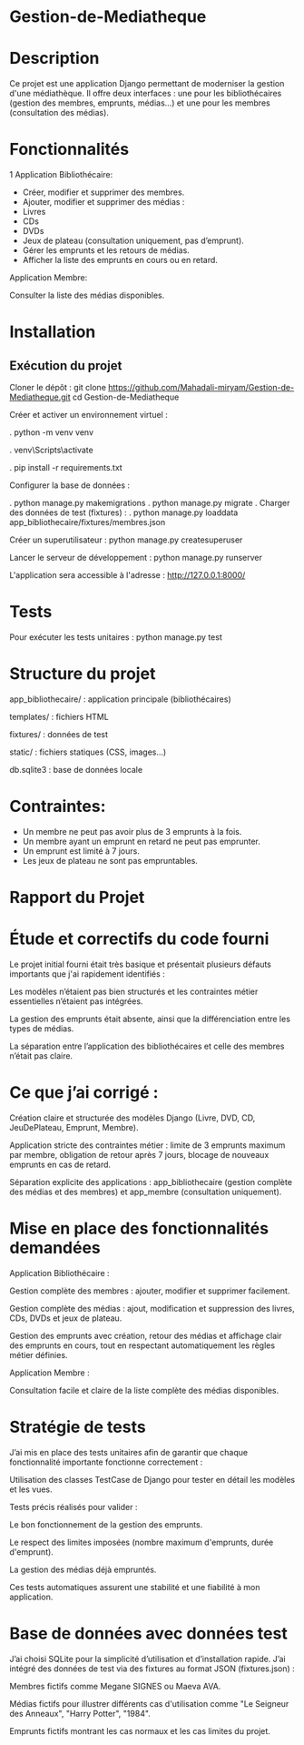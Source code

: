 
# Gestion-de-Mediatheque

# Description
Ce projet est une application Django permettant de moderniser la gestion d'une médiathèque. Il offre deux interfaces : une pour les bibliothécaires (gestion des membres, emprunts, médias...) et une pour les membres (consultation des médias).

# Fonctionnalités

1 Application Bibliothécaire:

 - Créer, modifier et supprimer des membres.
 - Ajouter, modifier et supprimer des médias :
 - Livres
 - CDs
 - DVDs
 - Jeux de plateau (consultation uniquement, pas d’emprunt).
 - Gérer les emprunts et les retours de médias.
 - Afficher la liste des emprunts en cours ou en retard.

Application Membre:

Consulter la liste des médias disponibles.

# Installation

## Exécution du projet
Cloner le dépôt :
git clone https://github.com/Mahadali-miryam/Gestion-de-Mediatheque.git
cd Gestion-de-Mediatheque

 Créer et activer un environnement virtuel :

. python -m venv venv

. venv\Scripts\activate

. pip install -r requirements.txt

 Configurer la base de données :

. python manage.py makemigrations
. python manage.py migrate
. Charger des données de test (fixtures) :
. python manage.py loaddata app_bibliothecaire/fixtures/membres.json

 Créer un superutilisateur : python manage.py createsuperuser

Lancer le serveur de développement : python manage.py runserver

L'application sera accessible à l'adresse : http://127.0.0.1:8000/

# Tests
Pour exécuter les tests unitaires : python manage.py test

# Structure du projet

app_bibliothecaire/ : application principale (bibliothécaires)

templates/ : fichiers HTML

fixtures/ : données de test

static/ : fichiers statiques (CSS, images...)

db.sqlite3 : base de données locale

# Contraintes:

- Un membre ne peut pas avoir plus de 3 emprunts à la fois.
- Un membre ayant un emprunt en retard ne peut pas emprunter.
- Un emprunt est limité à 7 jours.
- Les jeux de plateau ne sont pas empruntables.

#  Rapport du Projet
# Étude et correctifs du code fourni
Le projet initial fourni était très basique et présentait plusieurs défauts importants que j'ai rapidement identifiés :

Les modèles n’étaient pas bien structurés et les contraintes métier essentielles n’étaient pas intégrées.

La gestion des emprunts était absente, ainsi que la différenciation entre les types de médias.

La séparation entre l’application des bibliothécaires et celle des membres n’était pas claire.

# Ce que j’ai corrigé :

Création claire et structurée des modèles Django (Livre, DVD, CD, JeuDePlateau, Emprunt, Membre).

Application stricte des contraintes métier : limite de 3 emprunts maximum par membre, obligation de retour après 7 jours, blocage de nouveaux emprunts en cas de retard.

Séparation explicite des applications : app_bibliothecaire (gestion complète des médias et des membres) et app_membre (consultation uniquement).

 # Mise en place des fonctionnalités demandées
Application Bibliothécaire :

Gestion complète des membres : ajouter, modifier et supprimer facilement.

Gestion complète des médias : ajout, modification et suppression des livres, CDs, DVDs et jeux de plateau.

Gestion des emprunts avec création, retour des médias et affichage clair des emprunts en cours, tout en respectant automatiquement les règles métier définies.

Application Membre :

Consultation facile et claire de la liste complète des médias disponibles.

# Stratégie de tests
J’ai mis en place des tests unitaires afin de garantir que chaque fonctionnalité importante fonctionne correctement :

Utilisation des classes TestCase de Django pour tester en détail les modèles et les vues.

Tests précis réalisés pour valider :

Le bon fonctionnement de la gestion des emprunts.

Le respect des limites imposées (nombre maximum d'emprunts, durée d'emprunt).

La gestion des médias déjà empruntés.

Ces tests automatiques assurent une stabilité et une fiabilité à mon application.

#  Base de données avec données test
J’ai choisi SQLite pour la simplicité d’utilisation et d’installation rapide. J’ai intégré des données de test via des fixtures au format JSON (fixtures.json) :

Membres fictifs comme Megane SIGNES ou Maeva AVA.

Médias fictifs pour illustrer différents cas d'utilisation comme "Le Seigneur des Anneaux", "Harry Potter", "1984".

Emprunts fictifs montrant les cas normaux et les cas limites du projet.

